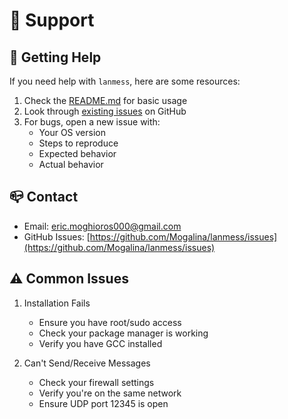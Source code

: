 # 🛟 Support

## 🔦 Getting Help

If you need help with `lanmess`, here are some resources:

1. Check the [README.md](README.md) for basic usage
2. Look through [existing issues](https://github.com/Mogalina/lanmess/issues) on GitHub
3. For bugs, open a new issue with:
   - Your OS version
   - Steps to reproduce
   - Expected behavior
   - Actual behavior

## 📪 Contact

- Email: [eric.moghioros000@gmail.com](https://mail.google.com/mail/u/0/#inbox)
- GitHub Issues: [https://github.com/Mogalina/lanmess/issues](https://github.com/Mogalina/lanmess/issues)

## ⚠️ Common Issues

1. Installation Fails
   - Ensure you have root/sudo access
   - Check your package manager is working
   - Verify you have GCC installed

2. Can't Send/Receive Messages
   - Check your firewall settings
   - Verify you're on the same network
   - Ensure UDP port 12345 is open
  
